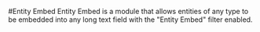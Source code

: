 #Entity Embed
Entity Embed is a module that allows entities of any type to be embedded into any long text field with the "Entity Embed" filter enabled.
